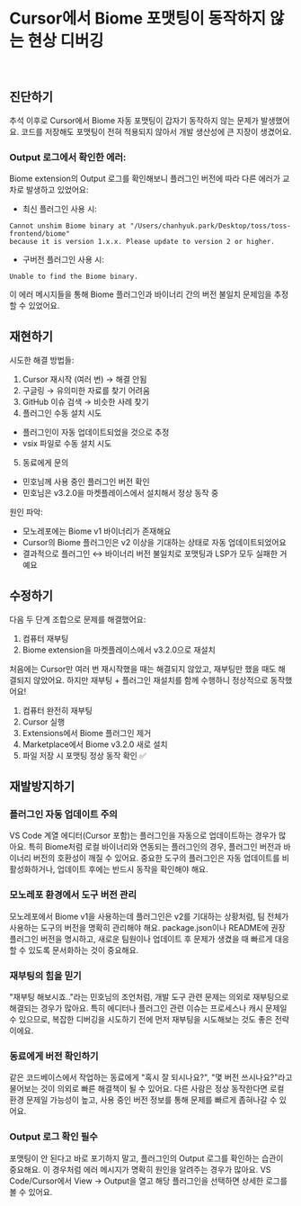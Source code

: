 # Cursor에서 Biome 포맷팅이 동작하지 않는 현상 디버깅

<br/>
<ContributorHeader name="박찬혁" githubUrl="https://github.com/okinawaa" avatar="https://ca.slack-edge.com/E01JAGTHP8R-U06H69MRQMN-07d1cde6565c-512" />

## 진단하기

추석 이후로 Cursor에서 Biome 자동 포맷팅이 갑자기 동작하지 않는 문제가 발생했어요. 코드를
저장해도 포맷팅이 전혀 적용되지 않아서 개발 생산성에 큰 지장이 생겼어요.

### Output 로그에서 확인한 에러:

Biome extension의 Output 로그를 확인해보니 플러그인 버전에 따라 다른 에러가 교차로 발생하고
있었어요:

- 최신 플러그인 사용 시:

```
Cannot unshim Biome binary at "/Users/chanhyuk.park/Desktop/toss/toss-frontend/biome"
because it is version 1.x.x. Please update to version 2 or higher.
```

- 구버전 플러그인 사용 시:

```
Unable to find the Biome binary.
```

이 에러 메시지들을 통해 Biome 플러그인과 바이너리 간의 버전 불일치 문제임을 추정할 수
있었어요.

## 재현하기

시도한 해결 방법들:

1. Cursor 재시작 (여러 번) → 해결 안됨
2. 구글링 → 유의미한 자료를 찾기 어려움
3. GitHub 이슈 검색 → 비슷한 사례 찾기
4. 플러그인 수동 설치 시도

- 플러그인이 자동 업데이트되었을 것으로 추정
- vsix 파일로 수동 설치 시도

5. 동료에게 문의

- 민호님께 사용 중인 플러그인 버전 확인
- 민호님은 v3.2.0을 마켓플레이스에서 설치해서 정상 동작 중

원인 파악:

- 모노레포에는 Biome v1 바이너리가 존재해요
- Cursor의 Biome 플러그인은 v2 이상을 기대하는 상태로 자동 업데이트되었어요
- 결과적으로 플러그인 ↔ 바이너리 버전 불일치로 포맷팅과 LSP가 모두 실패한 거예요

## 수정하기

다음 두 단계 조합으로 문제를 해결했어요:

1. 컴퓨터 재부팅
2. Biome extension을 마켓플레이스에서 v3.2.0으로 재설치

처음에는 Cursor만 여러 번 재시작했을 때는 해결되지 않았고, 재부팅만 했을 때도 해결되지
않았어요. 하지만 재부팅 + 플러그인 재설치를 함께 수행하니 정상적으로 동작했어요!

1. 컴퓨터 완전히 재부팅
2. Cursor 실행
3. Extensions에서 Biome 플러그인 제거
4. Marketplace에서 Biome v3.2.0 새로 설치
5. 파일 저장 시 포맷팅 정상 동작 확인 ✅

## 재발방지하기

### 플러그인 자동 업데이트 주의

VS Code 계열 에디터(Cursor 포함)는 플러그인을 자동으로 업데이트하는 경우가 많아요. 특히
Biome처럼 로컬 바이너리와 연동되는 플러그인의 경우, 플러그인 버전과 바이너리 버전의 호환성이
깨질 수 있어요. 중요한 도구의 플러그인은 자동 업데이트를 비활성화하거나, 업데이트 후에는
반드시 동작을 확인해야 해요.

### 모노레포 환경에서 도구 버전 관리

모노레포에서 Biome v1을 사용하는데 플러그인은 v2를 기대하는 상황처럼, 팀 전체가 사용하는
도구의 버전을 명확히 관리해야 해요. package.json이나 README에 권장 플러그인 버전을 명시하고,
새로운 팀원이나 업데이트 후 문제가 생겼을 때 빠르게 대응할 수 있도록 문서화하는 것이
중요해요.

### 재부팅의 힘을 믿기

"재부팅 해보시죠.."라는 민호님의 조언처럼, 개발 도구 관련 문제는 의외로 재부팅으로 해결되는
경우가 많아요. 특히 에디터나 플러그인 관련 이슈는 프로세스나 캐시 문제일 수 있으므로, 복잡한
디버깅을 시도하기 전에 먼저 재부팅을 시도해보는 것도 좋은 전략이에요.

### 동료에게 버전 확인하기

같은 코드베이스에서 작업하는 동료에게 "혹시 잘 되시나요?", "몇 버전 쓰시나요?"라고 물어보는
것이 의외로 빠른 해결책이 될 수 있어요. 다른 사람은 정상 동작한다면 로컬 환경 문제일 가능성이
높고, 사용 중인 버전 정보를 통해 문제를 빠르게 좁혀나갈 수 있어요.

### Output 로그 확인 필수

포맷팅이 안 된다고 바로 포기하지 말고, 플러그인의 Output 로그를 확인하는 습관이 중요해요. 이
경우처럼 에러 메시지가 명확히 원인을 알려주는 경우가 많아요. VS Code/Cursor에서 View →
Output을 열고 해당 플러그인을 선택하면 상세한 로그를 볼 수 있어요.
